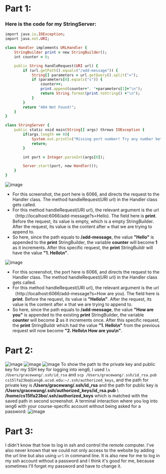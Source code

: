 # Part 1:
### Here is the code for my StringServer:

```ruby
import java.io.IOException;
import java.net.URI;

class Handler implements URLHandler {
    StringBuilder print = new StringBuilder();
    int counter = 0;

    public String handleRequest(URI url) {
        if (url.getPath().equals("/add-message")) {
            String[] parameters = url.getQuery().split("=");
            if (parameters[0].equals("s")) {
                counter++;
                print.append(counter+". "+parameters[1]+"\n");
                return String.format(print.toString() +"\n");
            }
        }
        return "404 Not Found!";
    }
}

class StringServer {
    public static void main(String[] args) throws IOException {
        if(args.length == 0){
            System.out.println("Missing port number! Try any number between 1024 to 49151");
            return;
        }

        int port = Integer.parseInt(args[0]);

        Server.start(port, new Handler());
    }
}
```

![image](https://github.com/graceswang/cse15l-lab-reports/assets/135576306/5743d7d8-15ad-4663-bbf2-d88d2f04b7ae)
- For this screenshot, the port here is 6066, and directs the request to the Handler class. The method handleRequest(URI url) in the Handler class gets called.
- For this method handleRequest(URI url), the relevant argument is the url（http://localhost:6066/add-message?s=Hello). The field here is **print**. Before the request, its value is empty, which is a empty StringBuilder. After the request, its value is the content after **=** that we are trying to append to.
- So here, since the path equals to **/add-message**, the value **"Hello"** is appended to the **print** StringBuilder, the variable **counter** will become **1** as it increments. After this specific request, the **print** StringBuildr will have the value **"1. Hello\n"**. 

![image](https://github.com/graceswang/cse15l-lab-reports/assets/135576306/cbebe944-05b6-46d0-8f01-c20cc7e5e780)
- For this screenshot, the port here is 6066, and directs the request to the Handler class. The method handleRequest(URI url) in the Handler class gets called.
- For this method handleRequest(URI url), the relevant argument is the url（http://localhost:6066/add-message?s=How are you). The field here is **print**. Before the request, its value is **"Hello\n"**. After the request, its value is the content after **=** that we are trying to append to.
- So here, since the path equals to **/add-message**, the value **"How are you"** is appended to the existing **print** StringBuilder, the variable **counter** will become **2** as it increments once. After this specific request, the **print** StringBuildr which had the value **"1. Hello\n"** from the previous request will now become **"2. Hello\n How are you\n"**.


# Part 2:
![image](https://github.com/graceswang/cse15l-lab-reports/assets/135576306/14351670-f221-42a1-99a5-189b36b9df82)
![image](https://github.com/graceswang/cse15l-lab-reports/assets/135576306/f34ffff9-09b5-42d1-9af6-61459a9cca90)
![image](https://github.com/graceswang/cse15l-lab-reports/assets/135576306/384d1638-8fdb-4e12-b36b-339b878bb6d9)
To show the path to the private key and public key for my SSH key for logging into ieng6, I used ```ls /Users/gracewang/.ssh/id_rsa``` and ```scp /Users/gracewang/.ssh/id_rsa.pub cs15lfa23bo@ieng6.ucsd.edu:~/.ssh/authorized_keys```, and the path for private key is **/Users/gracewang/.ssh/id_rsa** and the path for public key is **/Users/gracewang/.ssh/authorized_keys/id_rsa.pub** \\
**/home/cs15lfa23bo/.ssh/authorized_keys**
which is matched with the saved path in second screenshot. 
A terminal interaction where you log into ieng6 with your course-specific account without being asked for a password:
![image](https://github.com/graceswang/cse15l-lab-reports/assets/135576306/5c164b2f-4160-4d99-b7a9-f3111800cc48)

# Part 3:
I didn't know that how to log in ssh and control the remote computer. I've also never known that we could not only access to the website by adding the url line but also using ``url`` in command line. It is also new for me to log in my ssh account without a password and I think it's good for me, because sometimes I'll forget my password and have to change it. 


  
